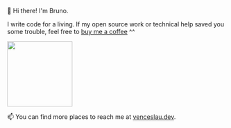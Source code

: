 👋 Hi there! I'm Bruno.

I write code for a living. If my open source work or technical help saved you some trouble, feel free to <a href="https://www.buymeacoffee.com/brunomvsouza">buy me a coffee</a> ^^

<a href="https://www.buymeacoffee.com/brunomvsouza"><img src="https://cdn.buymeacoffee.com/buttons/v2/default-yellow.png" width="150"/></a>

📫 You can find more places to reach me at <a rel="me" href="https://venceslau.dev">venceslau.dev</a>.
